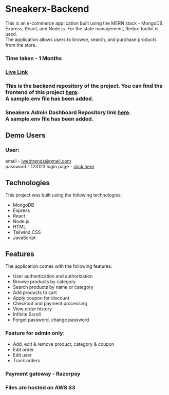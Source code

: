 # Sneakerx-Backend

This is an e-commerce application built using the MERN stack - MongoDB, Express, React, and Node.js. For the state management, Redux-toolkit is used.<br>The application allows users to browse, search, and purchase products from the store.

### Time taken - 1 Months

### [Live Link](https://sneakerx-frontend.vercel.app)

### This is the backend repository of the project. You can find the frontend of this project [here](https://github.com/karanch577/Sneakerx-frontend). <br> A sample.env file has been added.

### Sneakerx Admin Dashboard Repository link [here](https://github.com/karanch577/Sneakerx-admin). <br> A sample.env file has been added.

## Demo Users

### User: 
email - iwebtrends@gmail.com <br>
password - 123123
login page - [click here](https://sneakerx-frontend.vercel.app/login)

## Technologies
This project was built using the following technologies:

- MongoDB
- Express
- React
- Node.js
- HTML
- Tailwind CSS
- JavaScript

## Features
The application comes with the following features:

- User authentication and authorization
- Browse products by category
- Search products by name or category
- Add products to cart
- Apply coupon for discount
- Checkout and payment processing
- View order history
- Infinite Scroll
- Forget password, change password

### Feature for admin only: 
- Add, edit & remove product, category & coupon
- Edit order
- Edit user
- Track orders

### Payment gateway - Razorpay
### Files are hosted on AWS S3
